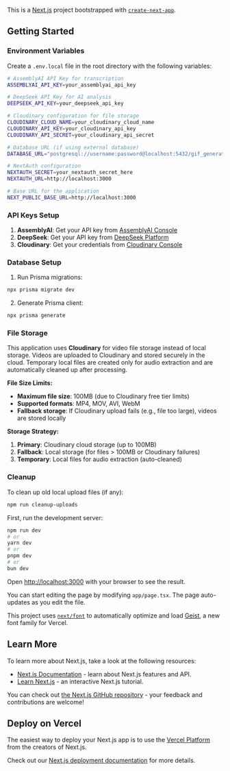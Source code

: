 This is a [Next.js](https://nextjs.org) project bootstrapped with [`create-next-app`](https://nextjs.org/docs/app/api-reference/cli/create-next-app).

## Getting Started

### Environment Variables

Create a `.env.local` file in the root directory with the following variables:

```bash
# AssemblyAI API Key for transcription
ASSEMBLYAI_API_KEY=your_assemblyai_api_key

# DeepSeek API Key for AI analysis
DEEPSEEK_API_KEY=your_deepseek_api_key

# Cloudinary configuration for file storage
CLOUDINARY_CLOUD_NAME=your_cloudinary_cloud_name
CLOUDINARY_API_KEY=your_cloudinary_api_key
CLOUDINARY_API_SECRET=your_cloudinary_api_secret

# Database URL (if using external database)
DATABASE_URL="postgresql://username:password@localhost:5432/gif_generator"

# NextAuth configuration
NEXTAUTH_SECRET=your_nextauth_secret_here
NEXTAUTH_URL=http://localhost:3000

# Base URL for the application
NEXT_PUBLIC_BASE_URL=http://localhost:3000
```

### API Keys Setup

1. **AssemblyAI**: Get your API key from [AssemblyAI Console](https://www.assemblyai.com/app/account)
2. **DeepSeek**: Get your API key from [DeepSeek Platform](https://platform.deepseek.com/)
3. **Cloudinary**: Get your credentials from [Cloudinary Console](https://console.cloudinary.com/)

### Database Setup

1. Run Prisma migrations:
```bash
npx prisma migrate dev
```

2. Generate Prisma client:
```bash
npx prisma generate
```

### File Storage

This application uses **Cloudinary** for video file storage instead of local storage. Videos are uploaded to Cloudinary and stored securely in the cloud. Temporary local files are created only for audio extraction and are automatically cleaned up after processing.

**File Size Limits:**
- **Maximum file size**: 100MB (due to Cloudinary free tier limits)
- **Supported formats**: MP4, MOV, AVI, WebM
- **Fallback storage**: If Cloudinary upload fails (e.g., file too large), videos are stored locally

**Storage Strategy:**
1. **Primary**: Cloudinary cloud storage (up to 100MB)
2. **Fallback**: Local storage (for files > 100MB or Cloudinary failures)
3. **Temporary**: Local files for audio extraction (auto-cleaned)

### Cleanup

To clean up old local upload files (if any):
```bash
npm run cleanup-uploads
```

First, run the development server:

```bash
npm run dev
# or
yarn dev
# or
pnpm dev
# or
bun dev
```

Open [http://localhost:3000](http://localhost:3000) with your browser to see the result.

You can start editing the page by modifying `app/page.tsx`. The page auto-updates as you edit the file.

This project uses [`next/font`](https://nextjs.org/docs/app/building-your-application/optimizing/fonts) to automatically optimize and load [Geist](https://vercel.com/font), a new font family for Vercel.

## Learn More

To learn more about Next.js, take a look at the following resources:

- [Next.js Documentation](https://nextjs.org/docs) - learn about Next.js features and API.
- [Learn Next.js](https://nextjs.org/learn) - an interactive Next.js tutorial.

You can check out [the Next.js GitHub repository](https://github.com/vercel/next.js) - your feedback and contributions are welcome!

## Deploy on Vercel

The easiest way to deploy your Next.js app is to use the [Vercel Platform](https://vercel.com/new?utm_medium=default-template&filter=next.js&utm_source=create-next-app&utm_campaign=create-next-app-readme) from the creators of Next.js.

Check out our [Next.js deployment documentation](https://nextjs.org/docs/app/building-your-application/deploying) for more details.

